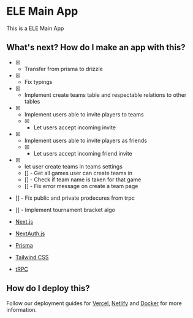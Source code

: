 # ELE Main App

This is a ELE Main App 

## What's next? How do I make an app with this?

- [x] - Transfer from prisma to drizzle
- [x] - Fix typings
- [x] - Implement create teams table and respectable relations to other tables
- [x] - Implement users able to invite players to teams
  - [x] - Let users accept incoming invite
- [x] - Implement users able to invite players as friends
  - [x] - Let users accept incoming friend invite
- [x] - let user create teams in teams settings
  - [] - Get all games user can create teams in 
  - [] - Check if team name is taken for that game
  - [] - Fix error message on create a team page
- [] - Fix public and private prodecures from trpc
- [] - Implement tournament bracket algo



- [Next.js](https://nextjs.org)
- [NextAuth.js](https://next-auth.js.org)
- [Prisma](https://prisma.io)
- [Tailwind CSS](https://tailwindcss.com)
- [tRPC](https://trpc.io)

## How do I deploy this?

Follow our deployment guides for [Vercel](https://create.t3.gg/en/deployment/vercel), [Netlify](https://create.t3.gg/en/deployment/netlify) and [Docker](https://create.t3.gg/en/deployment/docker) for more information.
